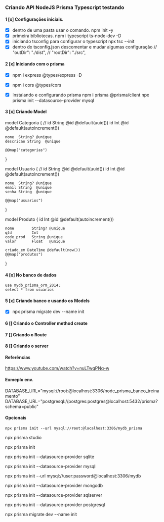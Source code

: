 ### Criando API NodeJS Prisma Typescript testando

#### 1 [x] Configurações iniciais.
* [x] dentro de uma pasta usar o comando.
        npm init -y
* [x] primeira bibliotecas.
        npm i typescript ts-node-dev -D
* [x] iniciando tsconfig para configurar o typescript
        npx tsc --init
* [x] dentro do tsconfig.json descomentar e mudar algumas configuração
    // "outDir": "./dist",
    // "rootDir": "./src",

#### 2 [x] Iniciando com o prisma
* [x] npm i express @types/express -D
* [x] npm i cors @types/cors

* [x] Instalando e configurando prisma 
    npm i prisma @prisma/client 
    npx prisma init --datasource-provider mysql

#### 3 [x] Criando Model

model Categoria { // id   String @id @default(uuid())
    id    Int     @id @default(autoincrement())
    
    nome  String? @unique
    descricao String  @unique

    @@map("categorias")
}

model Usuario { // id   String @id @default(uuid())
    id    Int     @id @default(autoincrement())
    
    nome  String? @unique
    email String  @unique
    senha String  @unique

    @@map("usuarios")
}

model Produto {
    id    Int     @id @default(autoincrement())

    nome        String? @unique
    qtd         Int
    code_prod   String @unique
    valor       Float   @unique

    criado_em DateTime @default(now())
    @@map("produtos")

}

#### 4 [x] No banco de dados
    use mydb_prisma_orm_2014;
    select * from usuarios

#### 5 [x] Criando banco e usando os Models 
* [x] npx prisma migrate dev --name init

#### 6 [] Criando o Controller method create

#### 7 [] Criando o Route

#### 8 [] Criando o server

#### Referências
https://www.youtube.com/watch?v=nuLTwqPNq-w

#### Exmeplo env.
DATABASE_URL="mysql://root:@localhost:3306/node_prisma_banco_treinamento"
DATABASE_URL="postgresql://postgres:postgres@localhost:5432/prisma?schema=public"

#### Opcionais
    npx prisma init --url mysql://root:@localhost:3306/mydb_prisma


npx prisma studio

npx prisma init

npx prisma init --datasource-provider sqlite

npx prisma init --datasource-provider mysql

npx prisma init --url mysql://user:password@localhost:3306/mydb

npx prisma init --datasource-provider mongodb

npx prisma init --datasource-provider sqlserver

npx prisma init --datasource-provider postgresql

npx prisma migrate dev --name init
